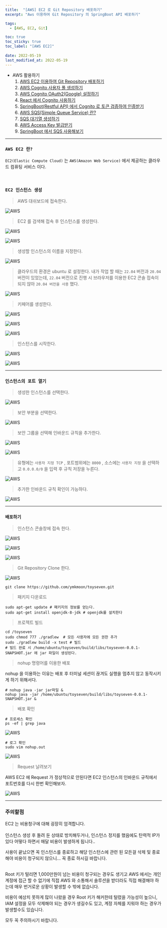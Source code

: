 ```yaml
---
title:  "[AWS] EC2 로 Git Repository 배포하기"
excerpt: "Aws 이용하여 Git Repository 의 SpringBoot API 배포하기"

tags:
  - [AWS, EC2, Git]

toc: true
toc_sticky: true
toc_label: "[AWS EC2]"
 
date: 2022-05-19
last_modified_at: 2022-05-19
---
```


- AWS 활용하기
  1.  [AWS EC2 이용하여 Git Repository 배포하기](https://ymkmoon.github.io/Aws-01-Ec2/)
  2.  [AWS Cognito 사용자 풀 생성하기](https://ymkmoon.github.io/Aws-02-Cognito/)
  3.  [AWS Cognito OAuth2(Google) 설정하기](https://ymkmoon.github.io/Aws-03-Cognito-OAuth2/)
  4.  [React 에서 Cognito 사용하기](https://ymkmoon.github.io/Aws-04-Cognito-React/)
  5.  [SpringBoot(Restful API) 에서 Cognito 로 토큰 검증하여 인증받기](https://ymkmoon.github.io/Aws-05-Springboot-Cognito/)
  6.  [AWS SQS(Simple Queue Service) 란?](https://ymkmoon.github.io/Aws-06-Sqs/)
  7.  [SQS 대기열 생성하기](https://ymkmoon.github.io/Aws-07-Sqs-Create/)
  8.  [AWS Access Key 발급받기](https://ymkmoon.github.io/Aws-08-Access-Key/)
  9.  [SpringBoot 에서 SQS 사용해보기](https://ymkmoon.github.io/Aws-09-Sqs-Message/)

<hr/>

### ``AWS EC2 란?``

`EC2(Elastic Compute Cloud)` 는 `AWS(Amazon Web Service)` 에서 제공하는 클라우드 컴퓨팅 서비스 이다.

<br>

### ``EC2 인스턴스 생성``

> AWS 대쉬보드에 접속한다.

![AWS](/assets/image/aws/AWS_EC2_01.PNG)


> EC2 를 검색해 접속 후 인스턴스를 생성한다.

![AWS](/assets/image/aws/AWS_EC2_02.PNG)

![AWS](/assets/image/aws/AWS_EC2_03.PNG)


> 생성할 인스턴스의 이름을 지정한다.

![AWS](/assets/image/aws/AWS_EC2_04.PNG)


> 클라우드의 환경은 ubuntu 로 설정한다. 
내가 작업 할 때는 `22.04` 버전과 `20.04` 버전이 있었는데, `22.04` 버전으로 진행 시 브라우저를 이용한 EC2 콘솔 접속이 되지 않아 `20.04 버전을 사용` 했다.

![AWS](/assets/image/aws/AWS_EC2_05.PNG)


> 키페어를 생성한다.

![AWS](/assets/image/aws/AWS_EC2_06.PNG)

![AWS](/assets/image/aws/AWS_EC2_07.PNG)

![AWS](/assets/image/aws/AWS_EC2_08.PNG)


> 인스턴스를 시작한다.

![AWS](/assets/image/aws/AWS_EC2_09.PNG)

![AWS](/assets/image/aws/AWS_EC2_10.PNG)


<hr/>


### ``인스턴스의 포트 열기``

> 생성한 인스턴스를 선택한다.

![AWS](/assets/image/aws/AWS_EC2_11.PNG)


> 보안 부분을 선택한다.

![AWS](/assets/image/aws/AWS_EC2_12.PNG)


> 보안 그룹을 선택해 인바운드 규칙을 추가한다.

![AWS](/assets/image/aws/AWS_EC2_13.PNG)

![AWS](/assets/image/aws/AWS_EC2_14.PNG)


> 유형에는 `사용자 지정 TCP` , 포트범위에는 `8000` , 소스에는 `사용자 지정` 을 선택하고 `0.0.0.0/0` 을 입력 후 규칙 저장을 누른다.

![AWS](/assets/image/aws/AWS_EC2_15.PNG)


> 추가한 인바운드 규칙 확인이 가능하다.

![AWS](/assets/image/aws/AWS_EC2_16.PNG)


<hr/>


### ``배포하기``

> 인스턴스 콘솔창에 접속 한다.

![AWS](/assets/image/aws/AWS_EC2_17.PNG)


![AWS](/assets/image/aws/AWS_EC2_18.PNG)

![AWS](/assets/image/aws/AWS_EC2_19.PNG)


> Git Repository Clone 한다.

![AWS](/assets/image/aws/AWS_EC2_20.PNG)


```console
git clone https://github.com/ymkmoon/toyseven.git 
```

> 패키지 다운로드

```console
sudo apt-get update # 패키지의 정보를 얻는다.
sudo apt-get install openjdk-8-jdk # openjdk를 설치한다
```


> 프로젝트 빌드

```console
cd /toyseven
sudo chmod 777 ./gradlew  # 모든 사용자에 모든 권한 추가
sudo ./gradlew build -x test # 빌드
# 빌드 완료 시 /home/ubuntu/toyseven/build/libs/toyseven-0.0.1-SNAPSHOT.jar 에 jar 파일이 생성된다.
```

> nohup 명령어를 이용한 배포

nohup 을 이용하는 이유는 배포 후 터미널 세션이 끊겨도 실행을 멈추지 않고 동작시키게 하기 위해서다.

```console
# nohup java -jar jar파일 &
nohup java -jar /home/ubuntu/toyseven/build/libs/toyseven-0.0.1-SNAPSHOT.jar &
```


> 배포 확인

```console
# 프로세스 확인
ps -ef | grep java
```

![AWS](/assets/image/aws/AWS_EC2_21.PNG)


```console
# 로그 확인
sudo vim nohup.out
```

![AWS](/assets/image/aws/AWS_EC2_22.PNG)


> Request 날려보기

AWS EC2 에 Request 가 정상적으로 안된다면 EC2 인스턴스의 인바운드 규칙에서 포트번호를 다시 한번 확인해보자.

![AWS](/assets/image/aws/AWS_EC2_23.PNG)

<hr/>

### 주의할점

EC2 는 비용청구에 대해 굉장히 엄격합니다. <br>
<br>
인스턴스 생성 후 돌려 둔 상태로 방치해두거나, 인스턴스 정지를 했음에도 탄력적 IP가 있다 어떻다 하면서 매달 비용이 발생하게 됩니다.. <br>

사용이 끝났으면 꼭 인스턴스를 종료하고 해당 인스턴스에 관련 된 모든걸 삭제 및 종료해야 비용이 청구되지 않으니... 꼭 종료 하시길 바랍니다. <br>
<br>

Root 키가 털리면 1,000만원이 넘는 비용이 청구되는 경우도 생기고 AWS 에서는 개인 계정에 접근 할 수 없기에 직접 AWS 와 소통해서 솔루션을 받더라도 직접 해결해야 하는데 매우 번거로운 상황이 발생할 수 밖에 없습니다. <br>

비용이 예상치 못하게 많이 나왔을 경우 Root 키가 해커한테 털렸을 가능성이 높으니, IAM 설정을 모두 삭제해야 되는 경우가 생길수도 있고, 계정 자체를 지워야 하는 경우가 발생할수도 있습니다. <br>

모두 꼭 주의하시기 바랍니다.


